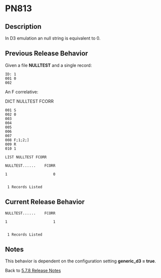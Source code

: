 # PN813

<PageHeader />

## Description

In D3 emulation an null string is equivalent to 0.

## Previous Release Behavior

Given a file **NULLTEST** and a single record:

```
ID: 1
001 0
002
```

An F correlative:

DICT NULLTEST FCORR
```
001 S
002 0
003
004
005
006
007
008 F;1;2;]
009 R
010 1
```

```
LIST NULLTEST FCORR

NULLTEST......    FCORR

1                     0


 1 Records Listed
```

## Current Release Behavior

```
NULLTEST......    FCORR

1                     1


 1 Records Listed
```

## Notes

This behavior is dependent on the configuration setting **generic_d3 = true**.

Back to [5.7.8 Release Notes](./../README.md)
  
<PageFooter />
